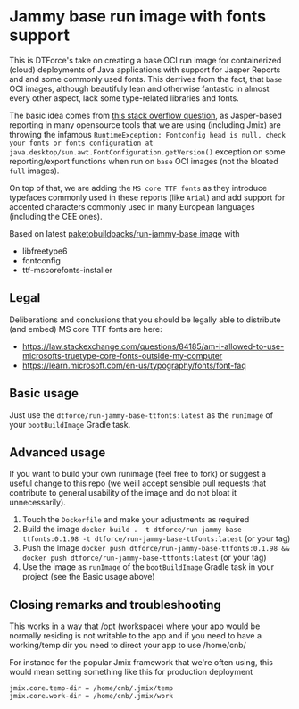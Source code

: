 # Jammy base run image with fonts support

This is DTForce's take on creating a base OCI run image for containerized (cloud) deployments of Java applications with support for Jasper Reports and and some commonly used fonts. This derrives from tha fact, that `base` OCI images, although beautifuly lean and otherwise fantastic in almost every other aspect, lack some type-related libraries and fonts.

The basic idea comes from [this stack overflow question](https://stackoverflow.com/questions/3811908/font-is-not-available-to-the-jvm-with-jasper-reports), as Jasper-based reporting in many opensource tools that we are using (including Jmix) are throwing the infamous `RuntimeException: Fontconfig head is null, check your fonts or fonts configuration at java.desktop/sun.awt.FontConfiguration.getVersion()` exception on some reporting/export functions when run on `base` OCI images (not the bloated `full` images). 

On top of that, we are adding the `MS core TTF fonts` as they introduce typefaces commonly used in these reports (like `Arial`) and add support for accented characters commonly used in many European languages (including the CEE ones).

Based on latest [paketobuildpacks/run-jammy-base image](https://hub.docker.com/r/paketobuildpacks/run-jammy-base) with

- libfreetype6
- fontconfig
- ttf-mscorefonts-installer

## Legal

Deliberations and conclusions that you should be legally able to distribute (and embed) MS core TTF fonts are here:

- https://law.stackexchange.com/questions/84185/am-i-allowed-to-use-microsofts-truetype-core-fonts-outside-my-computer
- https://learn.microsoft.com/en-us/typography/fonts/font-faq

## Basic usage

Just use the `dtforce/run-jammy-base-ttfonts:latest` as the `runImage` of your `bootBuildImage` Gradle task.

## Advanced usage

If you want to build your own runimage (feel free to fork) or suggest a useful change to this repo (we weill accept sensible pull requests that contribute to general usability of the image and do not bloat it unnecessarily).

1. Touch the `Dockerfile` and make your adjustments as required
2. Build the image `docker build . -t dtforce/run-jammy-base-ttfonts:0.1.98 -t dtforce/run-jammy-base-ttfonts:latest` (or your tag)
3. Push the image `docker push dtforce/run-jammy-base-ttfonts:0.1.98 && docker push dtforce/run-jammy-base-ttfonts:latest` (or your tag)
4. Use the image as `runImage` of the `bootBuildImage` Gradle task in your project (see the Basic usage above)

## Closing remarks and troubleshooting

This works in a way that /opt (workspace) where your app would be normally residing is not writable to the app and if you need to 
have a working/temp dir you need to direct your app to use /home/cnb/

For instance for the popular Jmix framework that we're often using, this would mean setting something like this for 
production deployment 

```properties
jmix.core.temp-dir = /home/cnb/.jmix/temp
jmix.core.work-dir = /home/cnb/.jmix/work
```
